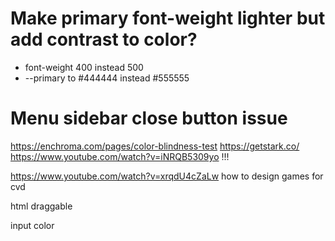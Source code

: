 


# Make primary font-weight lighter but add contrast to color?
- font-weight 400 instead 500
- --primary to #444444 instead #555555

# Menu sidebar close button issue 




https://enchroma.com/pages/color-blindness-test
https://getstark.co/
https://www.youtube.com/watch?v=iNRQB5309yo !!!

https://www.youtube.com/watch?v=xrqdU4cZaLw  how to design games for cvd





html draggable

input color





<!-- 






| padding: none
| height: fit
| 1 2

<section>

# Pealkiri

</section>

-

<f-scene style="width:100%; height:100vh; margin:0 !important;" preserveAspectRatio="none"> 
  <f-box 
    width="4"
    height="4"
    stroke="none"
    :fill="hsl(112,63,36)"
  />
  <f-box 
    width="4"
    height="4"
    stroke="none"
    :rotation="{x:63}"
    :position="{x:1.2, y:1}"
    :fill="hsl(123,100,51)"
  />
</f-scene> 

---

| padding: none
| height: fit
| 1 2

<section style="padding: var(--content-padding)">

# So there we go

When talking about the effect of color, most people only think of its shade. Designing with color means designing with all three properties of color, which are **hue, saturation and brightness**.
All three of these properties change the effect the color has. 

#### Have a look at these 2 greens 👉

Both are greens, but they have different effects. Most people wouldn’t call the right color natural although green often is used to suggest organic, natural themes. Therefore we have to look closely when working with colors and not only judge the color’s effect by its hue.

<f-next-button style="margin:var(--base6) 0" />
</section>

-

<div style="line-height: 0;">
<f-scene style="width:100%; height:50vh; margin:0 !important;" preserveAspectRatio="none"> 
  <f-box 
    width="4"
    height="4"
    stroke="none"
    :fill="hsl(112,63,36)"
  />
</f-scene>
<f-scene style="width:100%; height:50vh; margin:0 !important;" preserveAspectRatio="none"> 
  <f-box 
    width="4"
    height="4"
    stroke="none"
    :fill="hsl(123,100,51)"
  />
</f-scene>
</div>








---

-->